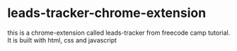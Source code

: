 # leads-tracker-chrome-extension
this is a chrome-extension called leads-tracker from freecode camp tutorial. It is built with html, css and javascript
